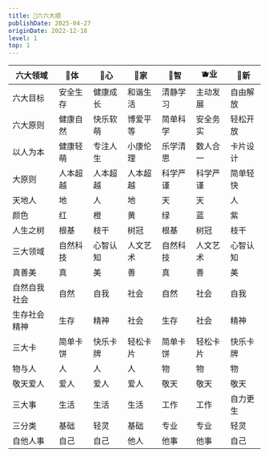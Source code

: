 ```yaml
---
title: 🎲六六大顺
publishDate: 2025-04-27
originDate: 2022-12-18
level: 1
top: 1
---
```


|   六大领域      	|   🍎体       	|   🍑心       	|   🍌家       	|   🍈智       	|   🫐业       	|   🍇新       	|
|-----------------	|-------------	|-------------	|-------------	|-------------	|-------------	|-------------	|
|   六大目标      	|   安全生存  	|   健康成长  	|   和谐生活  	|   清静学习  	|   主动发展  	|   自由解放  	|
|   六大原则      	|   健康自然  	|   快乐软萌  	|   博爱平等  	|   简单科学  	|   安全务实  	|   轻松开放  	|
|   以人为本      	|   健康轻萌  	|   专注人生  	|   小康伦理  	|   乐学清思  	|   数人合一  	|   卡片设计  	|
|   大原则        	|   人本超越  	|   人本超越  	|   人本超越  	|   科学严谨  	|   科学严谨  	|   简单轻快  	|
|   天地人        	|   地        	|   人        	|   地        	|   天        	|   天        	|   人        	|
|   颜色          	|   红        	|   橙        	|   黄        	|   绿        	|   蓝        	|   紫        	|
|   人生之树      	|   根基      	|   枝干      	|   树冠      	|   根基      	|   树冠      	|   枝干      	|
|   三大领域      	|   自然科技  	|   心智认知  	|   人文艺术  	|   自然科技  	|   人文艺术  	|   心智认知  	|
|   真善美        	|   真        	|   美        	|   善        	|   真        	|   善        	|   美        	|
|   自然自我社会  	|   自然      	|   自我      	|   社会      	|   自然      	|   社会      	|   自我      	|
|   生存社会精神  	|   生存      	|   精神      	|   社会      	|   生存      	|   社会      	|   精神      	|
|   三大卡        	|   简单卡饼  	|   快乐卡牌  	|   轻松卡片  	|   简单卡饼  	|   轻松卡片  	|   快乐卡牌  	|
|   物与人        	|   人        	|   人        	|   人        	|   物        	|   物        	|   物        	|
|   敬天爱人      	|   爱人      	|   爱人      	|   爱人      	|   敬天      	|   敬天      	|   敬天      	|
|   三大事        	|   生活      	|   生活      	|   生活      	|   工作      	|   工作      	|   自力更生  	|
|   三分类        	|   基础      	|   轻灵      	|   基础      	|   专业      	|   专业      	|   轻灵      	|
|   自他人事      	|   自己      	|   自己      	|   他人      	|   他事      	|   他事      	|   自己      	|
